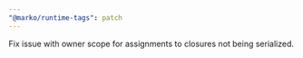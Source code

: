 ```yaml
---
"@marko/runtime-tags": patch
---
```


Fix issue with owner scope for assignments to closures not being serialized.
